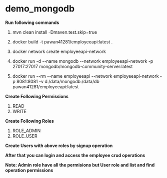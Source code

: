 # demo_mongodb

**Run following commands**

1. mvn clean install -Dmaven.test.skip=true 

2. docker build -t pawan41281/employeeapi:latest .

3. docker network create employeeapi-network

4. docker run -d --name mongodb --network employeeapi-network -p 27017:27017 mongodb/mongodb-community-server:latest

5. docker run --rm --name employeeapi --network employeeapi-network -p 8081:8081 -v d:/data/mongodb:/data/db pawan41281/employeeapi:latest

**Create Following Permissions**

1. READ
2. WRITE

**Create Following Roles**

1. ROLE_ADMIN
2. ROLE_USER

**Create Users with above roles by signup operation**

**After that you can login and access the employee crud operations**

**Note: Admin role have all the permisions but User role and list and find operation permissions**
  
